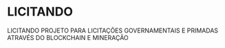 # LICITANDO
LICITANDO PROJETO PARA LICITAÇÕES GOVERNAMENTAIS E PRIMADAS ATRAVÉS DO BLOCKCHAIN E MINERAÇÃO
